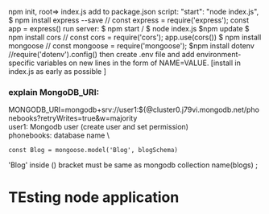 
npm init,
root=> index.js
add to package.json script: "start": "node index.js",
$ npm install express --save // const express = require('express'); const app = express()
run server: $ npm start / $ node index.js
$npm update
$ npm install cors // const cors = require('cors'); app.use(cors())
$ npm install mongoose // const mongoose = require('mongoose'); 
$npm install dotenv //require('dotenv').config() then create .env file and add environment-specific variables on new lines in the form of NAME=VALUE.   [install in index.js as early as possible ]

### explain MongoDB_URI:
MONGODB_URI=mongodb+srv://user1:${@cluster0.j79vi.mongodb.net/phonebooks?retryWrites=true&w=majority \
user1: Mongodb  user (create user and set permission) \
phonebooks: database name \

```
const Blog = mongoose.model('Blog', blogSchema)
```
'Blog' inside () bracket must be same as mongodb collection name(blogs) ;

# TEsting node application



